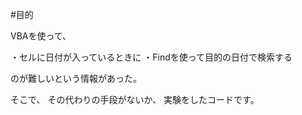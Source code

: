 #目的

VBAを使って、

・セルに日付が入っているときに
・Findを使って目的の日付で検索する

のが難しいという情報があった。


そこで、
その代わりの手段がないか、
実験をしたコードです。



